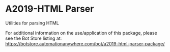 # A2019-HTML Parser
Utilities for parsing HTML

For additional information on the use/application of this package, please see the Bot Store listing at: https://botstore.automationanywhere.com/bot/a2019-html-parser-package/


